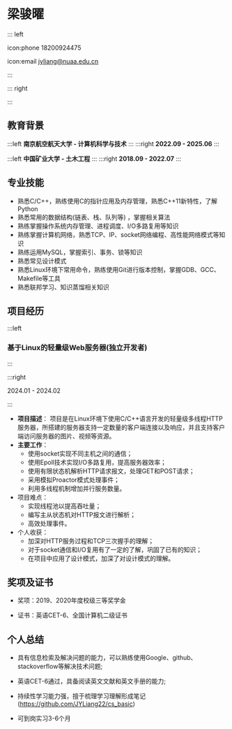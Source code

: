 # 梁骏曜

::: left

icon:phone 18200924475

icon:email jyliang@nuaa.edu.cn

:::

::: right

:::

## 教育背景

:::left
**南京航空航天大学 - 计算机科学与技术**
:::
:::right
**2022.09 - 2025.06**
:::

:::left
**中国矿业大学 - 土木工程**
:::
:::right
**2018.09 - 2022.07**
:::

## 专业技能

- 熟悉C/C++，熟练使用C的指针应用及内存管理，熟悉C++11新特性，了解Python 
- 熟悉常用的数据结构(链表、栈、队列等) ，掌握相关算法
- 熟练掌握操作系统内存管理、进程调度、I/O多路复用等知识
- 熟练掌握计算机网络，熟悉TCP、IP、socket网络编程、高性能网络模式等知识
- 熟练运用MySQL，掌握索引、事务、锁等知识
- 熟悉常见设计模式
- 熟悉Linux环境下常用命令，熟练使用Git进行版本控制，掌握GDB、GCC、Makefile等工具 
- 熟悉联邦学习、知识蒸馏相关知识

## 项目经历

:::left

### 基于Linux的轻量级Web服务器(独立开发者)

:::       

:::right

2024.01 - 2024.02

:::

- **项目描述**：
  项目是在Linux环境下使用C/C++语言开发的轻量级多线程HTTP服务器，所搭建的服务器支持一定数量的客户端连接以及响应，并且支持客户端访问服务器的图片、视频等资源。
- **主要工作**：
  - 使用socket实现不同主机之间的通信；
  - 使用Epoll技术实现I/O多路复用，提高服务器效率；
  - 使用有限状态机解析HTTP请求报文，处理GET和POST请求；
  - 采用模拟Proactor模式处理事件；
  - 利用多线程机制增加并行服务数量。
- 项目难点：
  - 实现线程池以提高吞吐量；
  - 编写主从状态机对HTTP报文进行解析；
  - 高效处理事件。
- 个人收获：
  - 加深对HTTP服务过程和TCP三次握手的理解；
  - 对于socket通信和I/O复用有了一定的了解，巩固了已有的知识；
  - 在项目中应用了设计模式，加深了对设计模式的理解。

## 奖项及证书

- 奖项：2019、2020年度校级三等奖学金

- 证书：英语CET-6、全国计算机二级证书

## 个人总结

- 具有信息检索及解决问题的能力，可以熟练使用Google、github、stackoverflow等解决技术问题; 

- 英语CET-6通过，具备阅读英文文献和英文手册的能力;

- 持续性学习能力强，擅于梳理学习理解形成笔记(https://github.com/JYLiang22/cs_basic)

- 可到岗实习3-6个月
